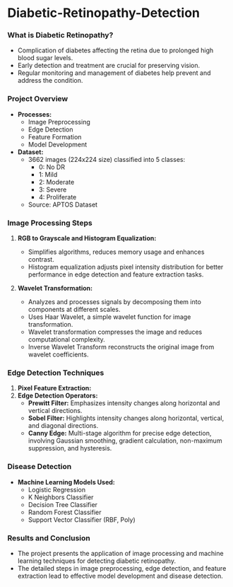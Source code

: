 # Diabetic-Retinopathy-Detection

### What is Diabetic Retinopathy?
- Complication of diabetes affecting the retina due to prolonged high blood sugar levels.
- Early detection and treatment are crucial for preserving vision.
- Regular monitoring and management of diabetes help prevent and address the condition.

### Project Overview
- **Processes:**
  - Image Preprocessing
  - Edge Detection
  - Feature Formation
  - Model Development
- **Dataset:**
  - 3662 images (224x224 size) classified into 5 classes:
    - 0: No DR
    - 1: Mild
    - 2: Moderate
    - 3: Severe
    - 4: Proliferate
  - Source: APTOS Dataset

### Image Processing Steps
1. **RGB to Grayscale and Histogram Equalization:**
   - Simplifies algorithms, reduces memory usage and enhances contrast.
   - Histogram equalization adjusts pixel intensity distribution for better performance in edge detection and feature extraction tasks.

2. **Wavelet Transformation:**
   - Analyzes and processes signals by decomposing them into components at different scales.
   - Uses Haar Wavelet, a simple wavelet function for image transformation.
   - Wavelet transformation compresses the image and reduces computational complexity.
   - Inverse Wavelet Transform reconstructs the original image from wavelet coefficients.

### Edge Detection Techniques
1. **Pixel Feature Extraction:**
2. **Edge Detection Operators:**
   - **Prewitt Filter:** Emphasizes intensity changes along horizontal and vertical directions.
   - **Sobel Filter:** Highlights intensity changes along horizontal, vertical, and diagonal directions.
   - **Canny Edge:** Multi-stage algorithm for precise edge detection, involving Gaussian smoothing, gradient calculation, non-maximum suppression, and hysteresis.

### Disease Detection
- **Machine Learning Models Used:**
  - Logistic Regression
  - K Neighbors Classifier
  - Decision Tree Classifier
  - Random Forest Classifier
  - Support Vector Classifier (RBF, Poly)

### Results and Conclusion
- The project presents the application of image processing and machine learning techniques for detecting diabetic retinopathy.
- The detailed steps in image preprocessing, edge detection, and feature extraction lead to effective model development and disease detection.
